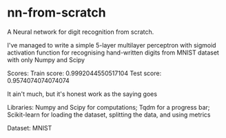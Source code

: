 # nn-from-scratch
A Neural network for digit recognition from scratch.

I've managed to write a simple 5-layer multilayer perceptron with sigmoid activation function for recognising hand-written digits from MNIST dataset with only Numpy and Scipy

Scores:
  Train score: 0.9992044550517104 
  Test score: 0.9574074074074074

It ain't much, but it's honest work as the saying goes

Libraries: Numpy and Scipy for computations; Tqdm for a progress bar; Scikit-learn for loading the dataset, splitting the data, and using metrics

Dataset: MNIST
